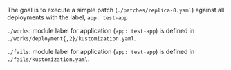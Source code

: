 
The goal is to execute a simple patch (`./patches/replica-0.yaml`) against all
deployments with the label, `app: test-app`

`./works`: module label for application (`app: test-app`) is defined in `./works/deployment{,2}/kustomization.yaml`.

`./fails`: module label for application (`app: test-app`) is defined in `./fails/kustomization.yaml`.
